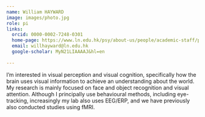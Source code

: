 ```yaml
---
name: William HAYWARD
image: images/photo.jpg
role: pi
links:
  orcid: 0000-0002-7248-0301
  home-page: https://www.ln.edu.hk/psy/about-us/people/academic-staff/professor-hayward-william
  email: willhayward@ln.edu.hk
  google-scholar: MyN21LIAAAAJ&hl=en
  
---
```


I’m interested in visual perception and visual cognition, specifically how the brain uses visual information to achieve an understanding about the world. My research is mainly focused on face and object recognition and visual attention. Although I principally use behavioural methods, including eye-tracking, increasingly my lab also uses EEG/ERP, and we have previously also conducted studies using fMRI. 

